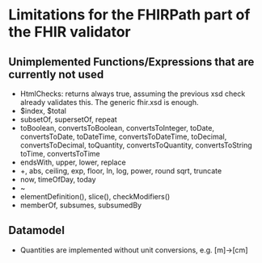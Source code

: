 Limitations for the FHIRPath part of the FHIR validator
=

Unimplemented Functions/Expressions that are currently not used
-
- HtmlChecks: returns always true, assuming the previous xsd check already validates this. The generic fhir.xsd is enough.
- $index, $total
- subsetOf, supersetOf, repeat
- toBoolean, convertsToBoolean, convertsToInteger, toDate, convertsToDate,
toDateTime, convertsToDateTime, toDecimal, convertsToDecimal, toQuantity, convertsToQuantity, convertsToString
toTime, convertsToTime
- endsWith, upper, lower, replace
- +, abs, ceiling, exp, floor, ln, log, power, round sqrt, truncate
- now, timeOfDay, today
- ~
- elementDefinition(), slice(), checkModifiers()
- memberOf, subsumes, subsumedBy

Datamodel
-
- Quantities are implemented without unit conversions, e.g. [m]->[cm]